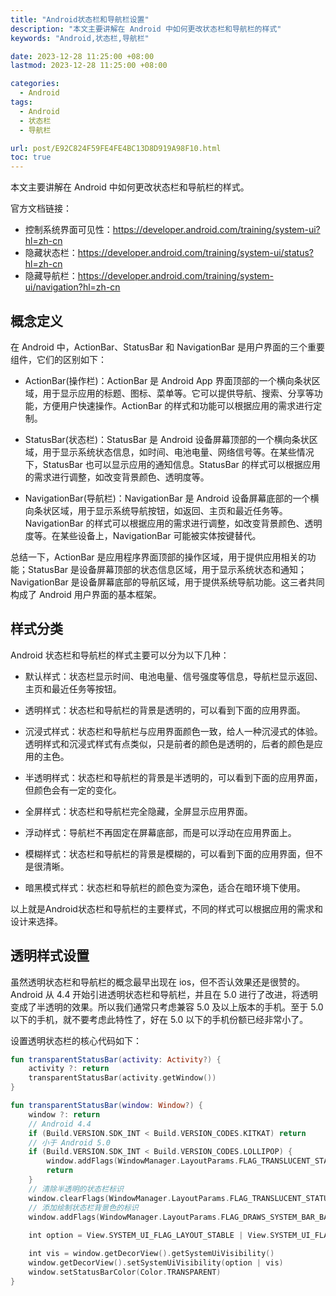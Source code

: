 ```yaml
---
title: "Android状态栏和导航栏设置"
description: "本文主要讲解在 Android 中如何更改状态栏和导航栏的样式"
keywords: "Android,状态栏,导航栏"

date: 2023-12-28 11:25:00 +08:00
lastmod: 2023-12-28 11:25:00 +08:00

categories:
  - Android
tags:
  - Android
  - 状态栏
  - 导航栏

url: post/E92C824F59FE4FE4BC13D8D919A98F10.html
toc: true
---
```


本文主要讲解在 Android 中如何更改状态栏和导航栏的样式。


<!--More-->

官方文档链接：

- 控制系统界面可见性：https://developer.android.com/training/system-ui?hl=zh-cn
- 隐藏状态栏：https://developer.android.com/training/system-ui/status?hl=zh-cn
- 隐藏导航栏：https://developer.android.com/training/system-ui/navigation?hl=zh-cn

## 概念定义

在 Android 中，ActionBar、StatusBar 和 NavigationBar 是用户界面的三个重要组件，它们的区别如下：

- ActionBar(操作栏)：ActionBar 是 Android App 界面顶部的一个横向条状区域，用于显示应用的标题、图标、菜单等。它可以提供导航、搜索、分享等功能，方便用户快速操作。ActionBar 的样式和功能可以根据应用的需求进行定制。

- StatusBar(状态栏)：StatusBar 是 Android 设备屏幕顶部的一个横向条状区域，用于显示系统状态信息，如时间、电池电量、网络信号等。在某些情况下，StatusBar 也可以显示应用的通知信息。StatusBar 的样式可以根据应用的需求进行调整，如改变背景颜色、透明度等。

- NavigationBar(导航栏)：NavigationBar 是 Android 设备屏幕底部的一个横向条状区域，用于显示系统导航按钮，如返回、主页和最近任务等。NavigationBar 的样式可以根据应用的需求进行调整，如改变背景颜色、透明度等。在某些设备上，NavigationBar 可能被实体按键替代。

总结一下，ActionBar 是应用程序界面顶部的操作区域，用于提供应用相关的功能；StatusBar 是设备屏幕顶部的状态信息区域，用于显示系统状态和通知；NavigationBar 是设备屏幕底部的导航区域，用于提供系统导航功能。这三者共同构成了 Android 用户界面的基本框架。

## 样式分类

Android 状态栏和导航栏的样式主要可以分为以下几种：

- 默认样式：状态栏显示时间、电池电量、信号强度等信息，导航栏显示返回、主页和最近任务等按钮。

- 透明样式：状态栏和导航栏的背景是透明的，可以看到下面的应用界面。

- 沉浸式样式：状态栏和导航栏与应用界面颜色一致，给人一种沉浸式的体验。透明样式和沉浸式样式有点类似，只是前者的颜色是透明的，后者的颜色是应用的主色。

- 半透明样式：状态栏和导航栏的背景是半透明的，可以看到下面的应用界面，但颜色会有一定的变化。

- 全屏样式：状态栏和导航栏完全隐藏，全屏显示应用界面。

- 浮动样式：导航栏不再固定在屏幕底部，而是可以浮动在应用界面上。

- 模糊样式：状态栏和导航栏的背景是模糊的，可以看到下面的应用界面，但不是很清晰。

- 暗黑模式样式：状态栏和导航栏的颜色变为深色，适合在暗环境下使用。

以上就是Android状态栏和导航栏的主要样式，不同的样式可以根据应用的需求和设计来选择。

## 透明样式设置

虽然透明状态栏和导航栏的概念最早出现在 ios，但不否认效果还是很赞的。Android 从 4.4 开始引进透明状态栏和导航栏，并且在 5.0 进行了改进，将透明变成了半透明的效果。所以我们通常只考虑兼容 5.0 及以上版本的手机。至于 5.0 以下的手机，就不要考虑此特性了，好在 5.0 以下的手机份额已经非常小了。

设置透明状态栏的核心代码如下：

```kotlin
fun transparentStatusBar(activity: Activity?) {
    activity ?: return
    transparentStatusBar(activity.getWindow())
}

fun transparentStatusBar(window: Window?) {
    window ?: return
    // Android 4.4
    if (Build.VERSION.SDK_INT < Build.VERSION_CODES.KITKAT) return
    // 小于 Android 5.0
    if (Build.VERSION.SDK_INT < Build.VERSION_CODES.LOLLIPOP) {
        window.addFlags(WindowManager.LayoutParams.FLAG_TRANSLUCENT_STATUS)
        return
    }
    // 清除半透明的状态栏标识
    window.clearFlags(WindowManager.LayoutParams.FLAG_TRANSLUCENT_STATUS)
    // 添加绘制状态栏背景色的标识
    window.addFlags(WindowManager.LayoutParams.FLAG_DRAWS_SYSTEM_BAR_BACKGROUNDS)
    
    int option = View.SYSTEM_UI_FLAG_LAYOUT_STABLE | View.SYSTEM_UI_FLAG_LAYOUT_FULLSCREEN

    int vis = window.getDecorView().getSystemUiVisibility()
    window.getDecorView().setSystemUiVisibility(option | vis)
    window.setStatusBarColor(Color.TRANSPARENT)
}
```